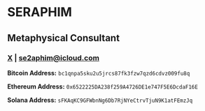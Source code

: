 # SERAPHIM 

## Metaphysical Consultant

### <a href="https://x.com/se2aphim" target="_blank">X</a> | [se2aphim@icloud.com](mailto:se2aphim@icloud.com)

**Bitcoin Address:**
`bc1qnpa5sku2u5jrcs87fk3fzw7qzd6cdvz009fu8q`

**Ethereum Address:**
`0x6522225DA238f259A4726DE1e747F5E6DcdaF16E`

**Solana Address:**
`sFKAqKC9GFWbnNg6Db7RjNYeCtrvTjuN9K1atFEmzJq`

